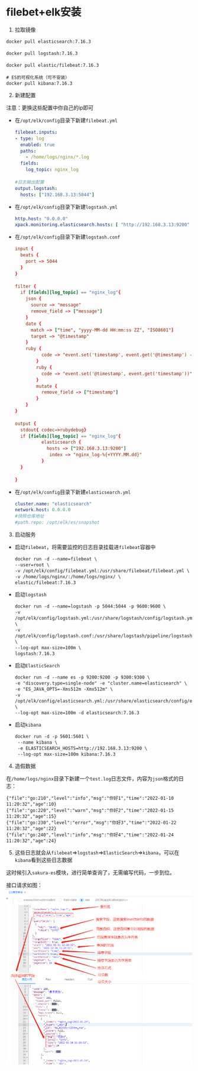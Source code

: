 # filebet+elk安装

1. 拉取镜像

```shell
docker pull elasticsearch:7.16.3

docker pull logstash:7.16.3

docker pull elastic/filebeat:7.16.3

# ES的可视化系统（可不安装）
docker pull kibana:7.16.3
```

2. 新建配置
  
  注意：更换这些配置中你自己的ip即可
  
  - 在`/opt/elk/config`目录下新建`filebeat.yml`
    
    ```yml
    filebeat.inputs:
    - type: log
      enabled: true
      paths:
        - /home/logs/nginx/*.log
      fields:
        log_topic: nginx_log
    
    #日志输出配置
    output.logstash:
      hosts: ["192.168.3.13:5044"]
    ```
    
  - 在`/opt/elk/config`目录下新建`logstash.yml`
    
    ```yml
    http.host: "0.0.0.0"
    xpack.monitoring.elasticsearch.hosts: [ "http://192.168.3.13:9200" ]
    ```
    
  - 在`/opt/elk/config`目录下新建`logstash.conf`
    
    ```conf
    input {
      beats {
        port => 5044
      }
    }
    
    filter {
      if [fields][log_topic] == "nginx_log"{
        json {
          source => "message"
          remove_field => ["message"]
        }
        date {
          match => ["time", "yyyy-MM-dd HH:mm:ss ZZ", "ISO8601"]
          target => "@timestamp"
        }
        ruby {
              code => "event.set('timestamp', event.get('@timestamp') - 8*3600)"
            }
            ruby {
              code => "event.set('@timestamp', event.get('timestamp'))"
            }
            mutate {
              remove_field => ["timestamp"]
            }
        }
    }
    
    output {
      stdout{ codec=>rubydebug}
      if [fields][log_topic] == "nginx_log"{
              elasticsearch {
                hosts => ["192.168.3.13:9200"]
                 index => "nginx_log-%{+YYYY.MM.dd}"
              }
      }
    
    }
    ```
    
  - 在`/opt/elk/config`目录下新建`elasticsearch.yml`
    
    ```yml
    cluster.name: "elasticsearch"
    network.host: 0.0.0.0
    #快照仓库地址
    #path.repo: /opt/elk/es/snapshot
    ```
    
3. 启动服务
  
  - 启动`filebeat`，将需要监控的日志目录挂载进`filebeat`容器中
    
    ```shell
    docker run -d --name=filebeat \
    --user=root \
    -v /opt/elk/config/filebeat.yml:/usr/share/filebeat/filebeat.yml \
    -v /home/logs/nginx/:/home/logs/nginx/ \
    elastic/filebeat:7.16.3 
    ```
    
  - 启动`logstash`
    
    ```shell
    docker run -d --name=logstash -p 5044:5044 -p 9600:9600 \
    -v /opt/elk/config/logstash.yml:/usr/share/logstash/config/logstash.yml \
    -v /opt/elk/config/logstash.conf:/usr/share/logstash/pipeline/logstash.conf \
    --log-opt max-size=100m \
    logstash:7.16.3 
    ```
    
  - 启动`ElasticSearch`
    
    ```shell
    docker run -d --name es -p 9200:9200 -p 9300:9300 \
    -e "discovery.type=single-node" -e "cluster.name=elasticsearch" \
    -e "ES_JAVA_OPTS=-Xms512m -Xmx512m" \
    -v /opt/elk/config/elasticsearch.yml:/usr/share/elasticsearch/config/elasticsearch.yml \
    --log-opt max-size=100m -d elasticsearch:7.16.3
    ```
    
  - 启动`kibana`
    
    ```shell
    docker run -d -p 5601:5601 \
     --name kibana \
     -e ELASTICSEARCH_HOSTS=http://192.168.3.13:9200 \
     --log-opt max-size=100m kibana:7.16.3
    ```
    
4. 造假数据
  
  在`/home/logs/nginx`目录下新建一个`test.log`日志文件，内容为`json`格式的日志：
  
  ```text
  {"file":"go:210","level":"info","msg":"你好1","time":"2022-01-10 11:20:32","age":10}
  {"file":"go:220","level":"warn","msg":"你好2","time":"2022-01-15 11:20:32","age":15}
  {"file":"go:230","level":"error","msg":"你好3","time":"2022-01-22 11:20:32","age":22}
  {"file":"go:240","level":"info","msg":"你好4","time":"2022-01-24 11:20:32","age":24}
  ```
  
5. 这些日志就会从`filebeat`=>`logstash`=>`ElasticSearch`=>`kibana`，可以在`kibana`看到这些日志数据
  
  这时候引入`sakura-es`模块，进行简单查询了，无需编写代码，一步到位。
  
  接口请求如图：
  ![请求示例](../docs/pic/1EC81328-22C6-431e-BD69-16EEF64FAE4A.png)